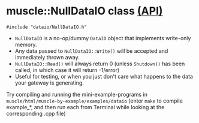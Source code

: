 # muscle::NullDataIO class [(API)](https://public.msli.com/lcs/muscle/html/classmuscle_1_1ChildProcessDataIO.html)

```#include "dataio/NullDataIO.h"```

* `NullDataIO` is a no-op/dummy `DataIO` object that implements write-only memory.
* Any data passed to `NullDataIO::Write()` will be accepted and immediately thrown away.
* `NullDataIO::Read()` will always return 0 (unless `Shutdown()` has been called, in which case it will return -1/error)
* Useful for testing, or when you just don't care what happens to the data your gateway is generating.

Try compiling and running the mini-example-programs in `muscle/html/muscle-by-example/examples/dataio` (enter `make` to compile example_*, and then run each from Terminal while looking at the corresponding .cpp file)

